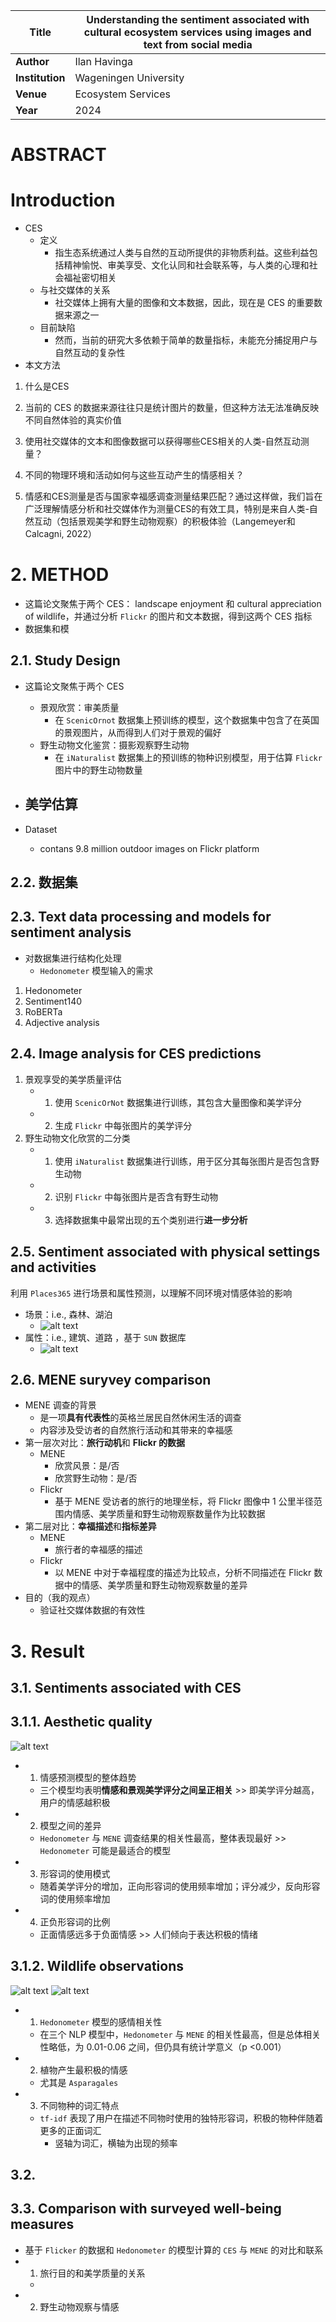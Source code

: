 | **Title** | Understanding the sentiment associated with cultural ecosystem services using images and text from social media |
|----------|-------------------------------------------------------------------------------------|
| **Author** | Ilan Havinga |
| **Institution** | Wageningen University  |
| **Venue** | Ecosystem Services |
| **Year** | 2024 |


# ABSTRACT


# Introduction
- CES
  - 定义
    - 指生态系统通过人类与自然的互动所提供的非物质利益。这些利益包括精神愉悦、审美享受、文化认同和社会联系等，与人类的心理和社会福祉密切相关
  - 与社交媒体的关系
    - 社交媒体上拥有大量的图像和文本数据，因此，现在是 CES 的重要数据来源之一
  - 目前缺陷
    - 然而，当前的研究大多依赖于简单的数量指标，未能充分捕捉用户与自然互动的复杂性
- 本文方法


1. 什么是CES
2. 当前的 CES 的数据来源往往只是统计图片的数量，但这种方法无法准确反映不同自然体验的真实价值

1. 使用社交媒体的文本和图像数据可以获得哪些CES相关的人类-自然互动测量？
2. 不同的物理环境和活动如何与这些互动产生的情感相关？
3. 情感和CES测量是否与国家幸福感调查测量结果匹配？通过这样做，我们旨在广泛理解情感分析和社交媒体作为测量CES的有效工具，特别是来自人类-自然互动（包括景观美学和野生动物观察）的积极体验（Langemeyer和Calcagni, 2022）

# 2. METHOD
- 这篇论文聚焦于两个 CES： landscape enjoyment 和 cultural appreciation of wildlife，并通过分析 `Flickr` 的图片和文本数据，得到这两个 CES 指标
- 数据集和模

## 2.1. Study Design
- 这篇论文聚焦于两个 CES
  - 景观欣赏：审美质量
    - 在 `ScenicOrnot` 数据集上预训练的模型，这个数据集中包含了在英国的景观图片，从而得到人们对于景观的偏好
  - 野生动物文化鉴赏：摄影观察野生动物
    - 在 `iNaturalist` 数据集上的预训练的物种识别模型，用于估算 `Flickr` 图片中的野生动物数量
- 美学估算
  - 



- Dataset
  - contans 9.8 million outdoor images on Flickr platform

## 2.2. 数据集

## 2.3. Text data processing and models for sentiment analysis
- 对数据集进行结构化处理
  - `Hedonometer` 模型输入的需求
1. Hedonometer
2. Sentiment140
3. RoBERTa
4. Adjective analysis


## 2.4. Image analysis for CES predictions
1. 景观享受的美学质量评估
   - 1. 使用 `ScenicOrNot` 数据集进行训练，其包含大量图像和美学评分
   - 2. 生成 `Flickr` 中每张图片的美学评分
2. 野生动物文化欣赏的二分类
   - 1. 使用 `iNaturalist` 数据集进行训练，用于区分其每张图片是否包含野生动物
   - 2. 识别 `Flickr` 中每张图片是否含有野生动物
   - 3. 选择数据集中最常出现的五个类别进行**进一步分析**


## 2.5. Sentiment associated with physical settings and activities
利用 `Places365` 进行场景和属性预测，以理解不同环境对情感体验的影响
  - 场景：i.e., 森林、湖泊
    - ![alt text](<images/Understanding the sentiment associated with cultural ecosystem services/img-3.png>)
  - 属性：i.e., 建筑、道路 ，基于 `SUN` 数据库
    - ![alt text](<images/Understanding the sentiment associated with cultural ecosystem services/img-4.png>)


## 2.6. MENE suryvey comparison
- MENE 调查的背景
  - 是一项**具有代表性**的英格兰居民自然休闲生活的调查
  - 内容涉及受访者的自然旅行活动和其带来的幸福感
- 第一层次对比：**旅行动机**和 **Flickr 的数据**
  - MENE
    - 欣赏风景：是/否
    - 欣赏野生动物：是/否
  - Flickr
    - 基于 MENE 受访者的旅行的地理坐标，将 Flickr 图像中 1 公里半径范围内情感、美学质量和野生动物观察数量作为比较数据
- 第二层对比：**幸福描述**和**指标差异**
  - MENE
    - 旅行者的幸福感的描述
  - Flickr
    - 以 MENE 中对于幸福程度的描述为比较点，分析不同描述在 Flickr 数据中的情感、美学质量和野生动物观察数量的差异
- 目的（我的观点）
  - 验证社交媒体数据的有效性


# 3. Result
## 3.1. Sentiments associated with CES
## 3.1.1. Aesthetic quality
![alt text](<images/Understanding the sentiment associated with cultural ecosystem services/img.png>)
- 1. 情感预测模型的整体趋势
  - 三个模型均表明**情感和景观美学评分之间呈正相关** >> 即美学评分越高，用户的情感越积极
- 2. 模型之间的差异
  - `Hedonometer` 与 `MENE` 调查结果的相关性最高，整体表现最好 >>  `Hedonometer` 可能是最适合的模型
- 3. 形容词的使用模式
  - 随着美学评分的增加，正向形容词的使用频率增加；评分减少，反向形容词的使用频率增加
- 4. 正负形容词的比例
  - 正面情感远多于负面情感 >> 人们倾向于表达积极的情绪


## 3.1.2. Wildlife observations
![alt text](<images/Understanding the sentiment associated with cultural ecosystem services/img-2.png>)
![alt text](<images/Understanding the sentiment associated with cultural ecosystem services/img-1.png>)
- 1. `Hedonometer` 模型的感情相关性
  - 在三个 NLP 模型中，`Hedonometer` 与 `MENE` 的相关性最高，但是总体相关性略低，为 0.01-0.06 之间，但仍具有统计学意义（p <0.001）
- 2. 植物产生最积极的情感
  - 尤其是 `Asparagales` 
- 3. 不同物种的词汇特点
  -  `tf-idf` 表现了用户在描述不同物时使用的独特形容词，积极的物种伴随着更多的正面词汇
     -  竖轴为词汇，横轴为出现的频率
  

## 3.2. 



## 3.3. Comparison with surveyed well-being measures
- 基于 `Flicker` 的数据和 `Hedonometer` 的模型计算的 `CES` 与 `MENE` 的对比和联系
- 1. 旅行目的和美学质量的关系
  - 
- 2. 野生动物观察与情感